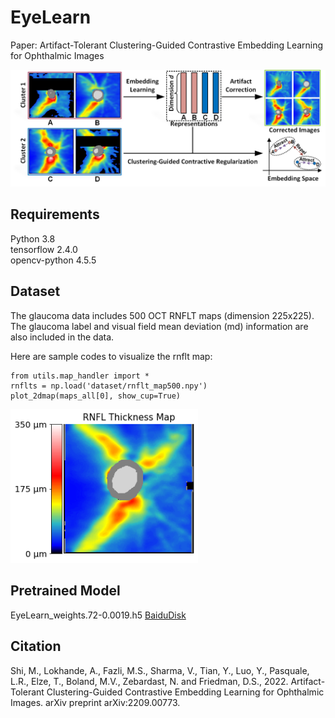 # EyeLearn
Paper: Artifact-Tolerant Clustering-Guided Contrastive Embedding Learning for Ophthalmic Images

<img src="imgs/Fig1.png" width="700">

## Requirements
Python 3.8 <br/>
tensorflow 2.4.0 <br/>
opencv-python 4.5.5

## Dataset
The glaucoma data includes 500 OCT RNFLT maps (dimension 225x225). The glaucoma label and visual field mean deviation (md) information are also included in the data.

Here are sample codes to visualize the rnflt map:
````
from utils.map_handler import *
rnflts = np.load('dataset/rnflt_map500.npy')
plot_2dmap(maps_all[0], show_cup=True)
````
<img src="imgs/Fig2.png" width="300">

## Pretrained Model
EyeLearn_weights.72-0.0019.h5 [BaiduDisk](https://pan.baidu.com/s/1cX8t3OHLCpVb7HI0AumQqA?pwd=xqbt)


## Citation
Shi, M., Lokhande, A., Fazli, M.S., Sharma, V., Tian, Y., Luo, Y., Pasquale, L.R., Elze, T., Boland, M.V., Zebardast, N. and Friedman, D.S., 2022. Artifact-Tolerant Clustering-Guided Contrastive Embedding Learning for Ophthalmic Images. arXiv preprint arXiv:2209.00773.
